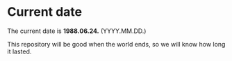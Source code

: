 # Current date

The current date is **1988.06.24.** (YYYY.MM.DD.)

This repository will be good when the world ends, so we will know how long it lasted.